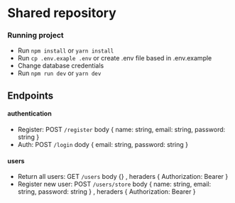 # Shared repository

### Running project

- Run `npm install` or `yarn install`
- Run `cp .env.exaple .env` or create .env file based in .env.example
- Change database credentials
- Run `npm run dev` or `yarn dev`

## Endpoints

#### authentication
- Register: POST `/register` body { name: string, email: string, password: string }
- Auth: POST `/login` dody { email: string, password: string }

#### users
- Return all users: GET `/users` body {} , heraders { Authorization: Bearer <token> }
- Register new user: POST `/users/store` body { name: string, email: string, password: string } , heraders { Authorization: Bearer <token> }